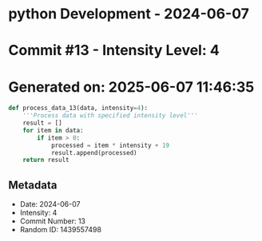 ﻿# python Development - 2024-06-07
# Commit #13 - Intensity Level: 4
# Generated on: 2025-06-07 11:46:35
```python
def process_data_13(data, intensity=4):
    '''Process data with specified intensity level'''
    result = []
    for item in data:
        if item > 0:
            processed = item * intensity + 19
            result.append(processed)
    return result
```
## Metadata
- Date: 2024-06-07
- Intensity: 4
- Commit Number: 13
- Random ID: 1439557498
